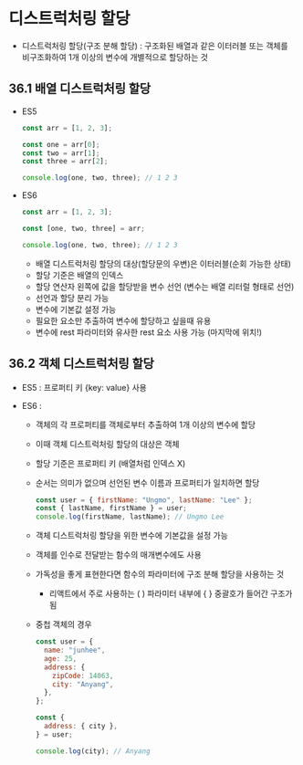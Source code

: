 # 디스트럭처링 할당

- 디스트럭처링 할당(구조 분해 할당) : 구조화된 배열과 같은 이터러블 또는 객체를 비구조화하여 1개 이상의 변수에 개별적으로 할당하는 것

## 36.1 배열 디스트럭처링 할당

- ES5

  ```js
  const arr = [1, 2, 3];

  const one = arr[0];
  const two = arr[1];
  const three = arr[2];

  console.log(one, two, three); // 1 2 3
  ```

- ES6

  ```js
  const arr = [1, 2, 3];

  const [one, two, three] = arr;

  console.log(one, two, three); // 1 2 3
  ```

  - 배열 디스트럭처링 할당의 대상(할당문의 우변)은 이터러블(순회 가능한 상태)
  - 할당 기준은 배열의 인덱스
  - 할당 연산자 왼쪽에 값을 할당받을 변수 선언 (변수는 배열 리터럴 형태로 선언)
  - 선언과 할당 분리 가능
  - 변수에 기본값 설정 가능
  - 필요한 요소만 추출하여 변수에 할당하고 싶을때 유용
  - 변수에 rest 파라미터와 유사한 rest 요소 사용 가능 (마지막에 위치!)

## 36.2 객체 디스트럭처링 할당

- ES5 : 프로퍼티 키 {key: value} 사용

* ES6 :

  - 객체의 각 프로퍼티를 객체로부터 추출하여 1개 이상의 변수에 할당
  - 이때 객체 디스트럭처링 할당의 대상은 객체
  - 할당 기준은 프로퍼티 키 (배열처럼 인덱스 X)
  - 순서는 의미가 없으며 선언된 변수 이름과 프로퍼티가 일치하면 할당
    ```js
    const user = { firstName: "Ungmo", lastName: "Lee" };
    const { lastName, firstName } = user;
    console.log(firstName, lastName); // Ungmo Lee
    ```
  - 객체 디스트럭처링 할당을 위한 변수에 기본값을 설정 가능
  - 객체를 인수로 전달받는 함수의 매개변수에도 사용
  - 가독성을 좋게 표현한다면 함수의 파라미터에 구조 분해 할당을 사용하는 것
    - 리액트에서 주로 사용하는 ( ) 파라미터 내부에 { } 중괄호가 들어간 구조가 됨
  - 중첩 객체의 경우

    ```js
    const user = {
      name: "junhee",
      age: 25,
      address: {
        zipCode: 14063,
        city: "Anyang",
      },
    };

    const {
      address: { city },
    } = user;

    console.log(city); // Anyang
    ```
